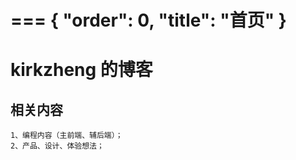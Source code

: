 ===
{
    "order": 0,
    "title": "首页"
}
===

# kirkzheng 的博客

## 相关内容

    1、编程内容（主前端、辅后端）；
    2、产品、设计、体验想法；
